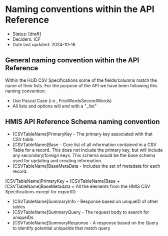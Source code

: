 # Naming conventions within the API Reference

- Status: [draft]
- Deciders: ICF
- Date last updated: 2024-10-18

## General naming convention within the API Reference

Within the HUD CSV Specifications some of the fields/columns match the name of their lists. For the purpose of the API we have been following this naming convention:

- Use Pascal Case (i.e., FirstWordsSecondWords)
- All lists and options will end with a "_list"


## HMIS API Reference Schema naming convention

- [CSVTableName]PrimaryKey - The primary key associated with that CSV table. 
- [CSVTableName]Base - Core list of all information contained in a CSV Table for a record. This does not include the primary key, but will include any secondary/foreign keys. This schema would be the base schema used for updating and creating information. 
- [CSVTableName]BaseMetaData - Includes the set of metadata for each record.

[CSVTableName]PrimaryKey + [CSVTableName]Base + [CSVTableName]BaseMetadata = All the elements from the HMIS CSV Specifications except for exportID.

- [CSVTableName]SummaryInfo - Response based on uniqueID of other tables
- [CSVTableName]SummaryQuery - The request body to search for uniqueIDs
- [CSVTableName]SummaryResponse - A response based on the Query to identify potential uniqueIds that match query

